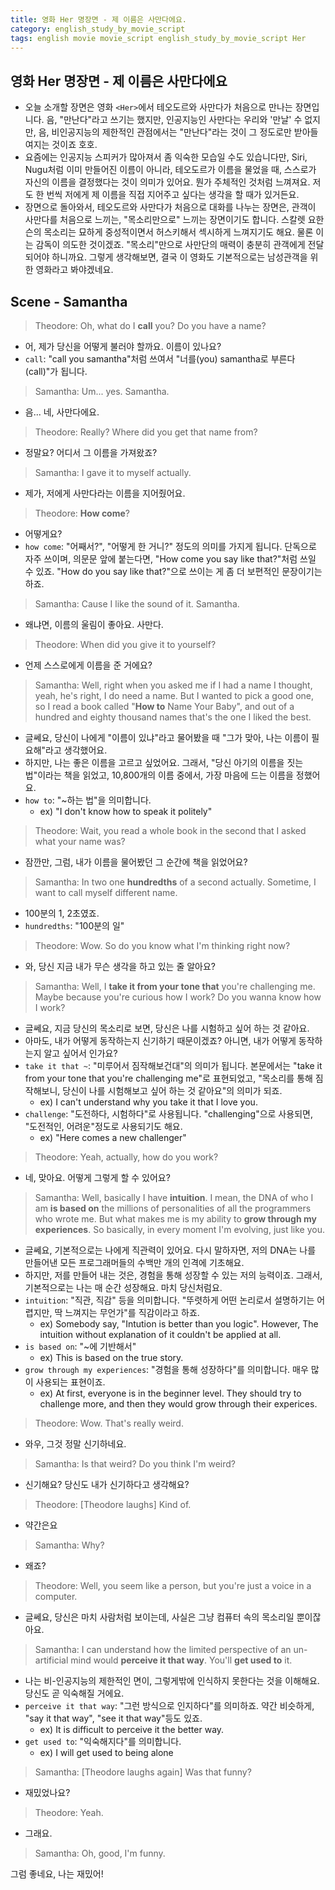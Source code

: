 ```yaml
---
title: 영화 Her 명장면 - 제 이름은 사만다에요.
category: english_study_by_movie_script
tags: english movie movie_script english_study_by_movie_script Her
---
```


## 영화 Her 명장면 - 제 이름은 사만다에요

- 오늘 소개할 장면은 영화 `<Her>`에서 테오도르와 사만다가 처음으로 만나는 장면입니다. 음, "만난다"라고 쓰기는 했지만, 인공지능인 사만다는 우리와 '만날' 수 없지만, 음, 비인공지능의 제한적인 관점에서는 "만난다"라는 것이 그 정도로만 받아들여지는 것이죠 호호. 
- 요즘에는 인공지능 스피커가 많아져서 좀 익숙한 모습일 수도 있습니다만, Siri, Nugu처럼 이미 만들어진 이름이 아니라, 테오도르가 이름을 물었을 때, 스스로가 자신의 이름을 결정했다는 것이 의미가 있어요. 뭔가 주체적인 것처럼 느껴져요. 저도 한 번씩 저에게 제 이름을 직접 지어주고 싶다는 생각을 할 때가 있거든요. 
- 장면으로 돌아와서, 테오도르와 사만다가 처음으로 대화를 나누는 장면은, 관객이 사만다를 처음으로 느끼는, "목소리만으로" 느끼는 장면이기도 합니다. 스칼렛 요한슨의 목소리는 묘하게 중성적이면서 허스키해서 섹시하게 느껴지기도 해요. 물론 이는 감독이 의도한 것이겠죠. "목소리"만으로 사만단의 매력이 충분히 관객에게 전달되어야 하니까요. 그렇게 생각해보면, 결국 이 영화도 기본적으로는 남성관객을 위한 영화라고 봐야겠네요. 

## Scene - Samantha

> Theodore: Oh, what do I **call** you? Do you have a name?

- 어, 제가 당신을 어떻게 불러야 할까요. 이름이 있나요? 
- `call`: "call you samantha"처럼 쓰여서 "너를(you) samantha로 부른다(call)"가 됩니다. 

> Samantha: Um... yes. Samantha.

- 음... 네, 사만다에요. 

> Theodore: Really? Where did you get that name from?

- 정말요? 어디서 그 이름을 가져왔죠? 

> Samantha: I gave it to myself actually.

- 제가, 저에게 사만다라는 이름을 지어줬어요. 

> Theodore: **How come**?

- 어떻게요? 
- `how come`: "어째서?", "어떻게 한 거니?" 정도의 의미를 가지게 됩니다. 단독으로 자주 쓰이며, 의문문 앞에 붙는다면, "How come you say like that?"처럼 쓰일 수 있죠. "How do you say like that?"으로 쓰이는 게 좀 더 보편적인 문장이기는 하죠. 

> Samantha: Cause I like the sound of it. Samantha.

- 왜냐면, 이름의 울림이 좋아요. 사만다. 

> Theodore: When did you give it to yourself?

- 언제 스스로에게 이름을 준 거에요? 

> Samantha: Well, right when you asked me if I had a name I thought, yeah, he's right, I do need a name. But I wanted to pick a good one, so I read a book called "**How to** Name Your Baby", and out of a hundred and eighty thousand names that's the one I liked the best.

- 글쎄요, 당신이 나에게 "이름이 있냐"라고 물어봤을 때 "그가 맞아, 나는 이름이 필요해"라고 생각했어요. 
- 하지만, 나는 좋은 이름을 고르고 싶었어요. 그래서, "당신 아기의 이름을 짓는 법"이라는 책을 읽었고, 10,800개의 이름 중에서, 가장 마음에 드는 이름을 정했어요. 
- `how to`: "~하는 법"을 의미합니다. 
  - ex) "I don't know how to speak it politely"

> Theodore: Wait, you read a whole book in the second that I asked what your name was?

- 잠깐만, 그럼, 내가 이름을 물어봤던 그 순간에 책을 읽었어요? 

> Samantha: In two one **hundredths** of a second actually. Sometime, I want to call myself different name. 

- 100분의 1, 2초였죠. 
- `hundredths`: "100분의 일"

> Theodore: Wow. So do you know what I'm thinking right now?

- 와, 당신 지금 내가 무슨 생각을 하고 있는 줄 알아요? 

> Samantha: Well, I **take it from your tone that** you're challenging me. Maybe because you're curious how I work? Do you wanna know how I work?

- 글쎄요, 지금 당신의 목소리로 보면, 당신은 나를 시험하고 싶어 하는 것 같아요. 
- 아마도, 내가 어떻게 동작하는지 신기하기 때문이겠죠? 아니면, 내가 어떻게 동작하는지 알고 싶어서 인가요? 
- `take it that ~`: "미루어서 짐작해보건대"의 의미가 됩니다. 본문에서는 "take it from your tone that you're challenging me"로 표현되었고, "목소리를 통해 짐작해보니, 당신이 나를 시험해보고 싶어 하는 것 같아요"의 의미가 되죠. 
  - ex) I can't understand why you take it that I love you. 
- `challenge`: "도전하다, 시험하다"로 사용됩니다. "challenging"으로 사용되면, "도전적인, 어려운"정도로 사용되기도 해요. 
  - ex) "Here comes a new challenger"

> Theodore: Yeah, actually, how do you work?

- 네, 맞아요. 어떻게 그렇게 할 수 있어요? 

> Samantha: Well, basically I have **intuition**. I mean, the DNA of who I am **is based on** the millions of personalities of all the programmers who wrote me. But what makes me is my ability to **grow through my experiences**. So basically, in every moment I'm evolving, just like you.

- 글쎄요, 기본적으로는 나에게 직관력이 있어요. 다시 말하자면, 저의 DNA는 나를 만들어낸 모든 프로그래머들의 수백만 개의 인격에 기초해요. 
- 하지만, 저를 만들어 내는 것은, 경험을 통해 성장할 수 있는 저의 능력이죠. 그래서, 기본적으로는 나는 매 순간 성장해요. 마치 당신처럼요. 
- `intuition`: "직관, 직감" 등을 의미합니다. "뚜렷하게 어떤 논리로서 설명하기는 어렵지만, 딱 느껴지는 무언가"를 직감이라고 하죠. 
  - ex) Somebody say, "Intution is better than you logic". However, The intuition without explanation of it couldn't be applied at all. 
- `is based on`: "~에 기반해서"
  - ex) This is based on the true story.
- `grow through my experiences`: "경험을 통해 성장하다"를 의미합니다. 매우 많이 사용되는 표현이죠. 
  - ex)  At first, everyone is in the beginner level. They should try to challenge more, and then they would grow through their experices.

> Theodore: Wow. That's really weird.

- 와우, 그것 정말 신기하네요. 

> Samantha: Is that weird? Do you think I'm weird?

- 신기해요? 당신도 내가 신기하다고 생각해요? 

> Theodore: [Theodore laughs] Kind of.

- 약간은요 

> Samantha: Why?

- 왜죠? 

> Theodore: Well, you seem like a person, but you're just a voice in a computer.

- 글쎄요, 당신은 마치 사람처럼 보이는데, 사실은 그냥 컴퓨터 속의 목소리일 뿐이잖아요. 

> Samantha: I can understand how the limited perspective of an un-artificial mind would **perceive it that way**. You'll **get used to** it.

- 나는 비-인공지능의 제한적인 면이, 그렇게밖에 인식하지 못한다는 것을 이해해요. 당신도 곧 익숙해질 거에요. 
- `perceive it that way`: "그런 방식으로 인지하다"를 의미하죠. 약간 비슷하게, "say it that way", "see it that way"등도 있죠. 
  - ex) It is difficult to perceive it the better way. 
- `get used to`: "익숙해지다"를 의미합니다. 
  - ex) I will get used to being alone

> Samantha: [Theodore laughs again] Was that funny?

- 재밌었나요? 

> Theodore: Yeah.

- 그래요. 

> Samantha: Oh, good, I'm funny.

그럼 좋네요, 나는 재밌어!
